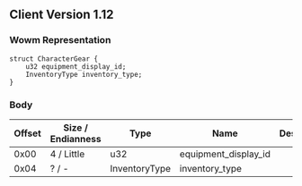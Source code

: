 ## Client Version 1.12

### Wowm Representation
```rust,ignore
struct CharacterGear {
    u32 equipment_display_id;    
    InventoryType inventory_type;    
}

```
### Body
| Offset | Size / Endianness | Type | Name | Description |
| ------ | ----------------- | ---- | ---- | ----------- |
| 0x00 | 4 / Little | u32 | equipment_display_id |  |
| 0x04 | ? / - | InventoryType | inventory_type |  |
